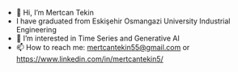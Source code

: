- 👋 Hi, I’m Mertcan Tekin
- I have graduated from Eskişehir Osmangazi University Industrial Engineering
- 👀 I’m interested in Time Series and Generative AI
- 📫 How to reach me: mertcantekin55@gmail.com or https://www.linkedin.com/in/mertcantekin5/

